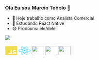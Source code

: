 ### Olá Eu sou Marcio Tchelo 👋

- 🔭 Hoje trabalho como Analista Comercial 
- 🌱 Estudando React Native
- 😄 Pronouns: ele/dele
  
<picture>
  <source
    srcset="https://github-readme-stats.vercel.app/api?username=marciotchelo&show_icons=true&theme=dark"
    media="(prefers-color-scheme: dark)"
  />
  <source
    srcset="https://github-readme-stats.vercel.app/api?username=marciotchelo&show_icons=true"
    media="(prefers-color-scheme: light), (prefers-color-scheme: no-preference)"
  />
  <img src="https://github-readme-stats.vercel.app/api?username=marciotchelo&show_icons=true" />
</picture>

<div style="display: inline_block"><br>
  <img align="center"  height="30" width="40" src="https://raw.githubusercontent.com/devicons/devicon/master/icons/javascript/javascript-plain.svg"/>
  <img align="center"  height="30" width="40" src="https://raw.githubusercontent.com/devicons/devicon/master/icons/react/react-original.svg"/>
  <img align="center"  height="30" width="40" src="https://cdn.jsdelivr.net/gh/devicons/devicon/icons/figma/figma-original.svg"/>
  <img align="center"  height="30" width="40" src="https://cdn.jsdelivr.net/gh/devicons/devicon/icons/wordpress/wordpress-original.svg"/>
  <img align="center"  height="30" width="40" src="https://cdn.jsdelivr.net/gh/devicons/devicon/icons/photoshop/photoshop-plain.svg" />
 
      
          
          
</div>

##

